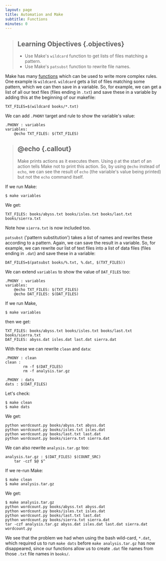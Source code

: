 ```yaml
---
layout: page
title: Automation and Make
subtitle: Functions
minutes: 0
---
```


> ## Learning Objectives {.objectives}
>
> * Use Make's `wildcard` function to get lists of files matching a
>   pattern. 
> * Use Make's `patsubst` function to rewrite file names.

Make has many [functions](reference.html#function) which can be used to
write more complex rules. One example is `wildcard`. `wildcard` gets a
list of files matching some pattern, which we can then save in a
variable. So, for example, we can get a list of all our text files
(files ending in `.txt`) and save these in a variable by adding this at
the beginning of our makefile:

~~~ {.make}
TXT_FILES=$(wildcard books/*.txt)
~~~

We can add `.PHONY` target and rule to show the variable's value:

~~~ {.make}
.PHONY : variables
variables:
	@echo TXT_FILES: $(TXT_FILES)
~~~

> ## @echo {.callout}
>
> Make prints actions as it executes them. Using `@` at the start of
> an action tells Make not to print this action. So, by using `@echo`
> instead of `echo`, we can see the result of `echo` (the variable's
> value being printed) but not the `echo` command itself.

If we run Make:

~~~ {.bash}
$ make variables
~~~

We get:

~~~ {.output}
TXT_FILES: books/abyss.txt books/isles.txt books/last.txt books/sierra.txt
~~~

Note how `sierra.txt` is now included too.

`patsubst` ('pattern substitution') takes a list of names and rewrites
these according to a pattern. Again, we can save the result in a
variable. So, for example, we can rewrite our list of text files into
a list of data files (files ending in `.dat`) and save these in a
variable:

~~~ {.make}
DAT_FILES=$(patsubst books/%.txt, %.dat, $(TXT_FILES))
~~~

We can extend `variables` to show the value of `DAT_FILES` too:

~~~ {.make}
.PHONY : variables
variables:
	@echo TXT_FILES: $(TXT_FILES)
	@echo DAT_FILES: $(DAT_FILES)
~~~

If we run Make,

~~~ {.bash}
$ make variables
~~~

then we get:

~~~ {.output}
TXT_FILES: books/abyss.txt books/isles.txt books/last.txt books/sierra.txt
DAT_FILES: abyss.dat isles.dat last.dat sierra.dat
~~~

With these we can rewrite `clean` and `data`:

~~~ {.make}
.PHONY : clean
clean :
        rm -f $(DAT_FILES)
        rm -f analysis.tar.gz

.PHONY : dats
dats : $(DAT_FILES)
~~~

Let's check:

~~~ {.bash}
$ make clean
$ make dats
~~~

We get:

~~~ {.output}
python wordcount.py books/abyss.txt abyss.dat
python wordcount.py books/isles.txt isles.dat
python wordcount.py books/last.txt last.dat
python wordcount.py books/sierra.txt sierra.dat
~~~

We can also rewrite `analysis.tar.gz` too:

~~~ {.make}
analysis.tar.gz : $(DAT_FILES) $(COUNT_SRC)
	tar -czf $@ $^
~~~

If we re-run Make:

~~~ {.bash}
$ make clean
$ make analysis.tar.gz
~~~

We get:

~~~ {.output}
$ make analysis.tar.gz
python wordcount.py books/abyss.txt abyss.dat
python wordcount.py books/isles.txt isles.dat
python wordcount.py books/last.txt last.dat
python wordcount.py books/sierra.txt sierra.dat
tar -czf analysis.tar.gz abyss.dat isles.dat last.dat sierra.dat wordcount.py
~~~

We see that the problem we had when using the bash wild-card, `*.dat`,
which required us to run `make dats` before `make analysis.tar.gz` has
now disappeared, since our functions allow us to create `.dat` file
names from those `.txt` file names in `books/`.
